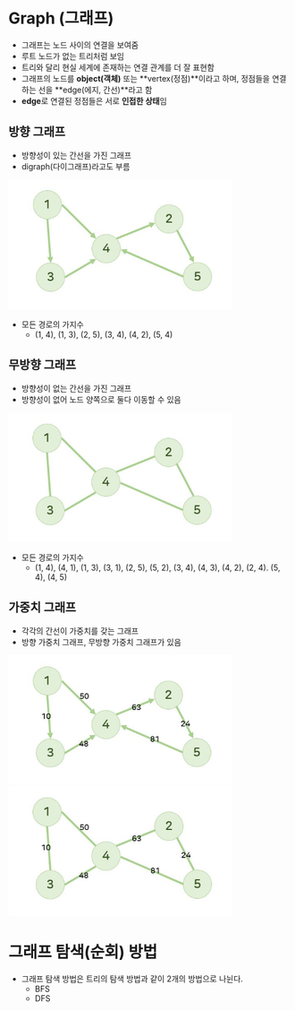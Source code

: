 # Graph (그래프)

- 그래프는 노드 사이의 연결을 보여줌
- 루트 노드가 없는 트리처럼 보임
- 트리와 달리 현실 세계에 존재하는 연결 관계를 더 잘 표현함
- 그래프의 노드를 **object(객체)** 또는 **vertex(정점)**이라고 하며, 정점들을 연결하는 선을 **edge(에지, 간선)**라고 함
- **edge**로 연결된 정점들은 서로 **인접한 상태**임

## 방향 그래프

- 방향성이 있는 간선을 가진 그래프
- digraph(다이그래프)라고도 부름

<img src='./img/graph_유향그래프.JPG' width='400px' /> <br>

- 모든 경로의 가지수
  - (1, 4), (1, 3), (2, 5), (3, 4), (4, 2), (5, 4)

## 무방향 그래프

- 방향성이 없는 간선을 가진 그래프
- 방향성이 없어 노드 양쪽으로 둘다 이동할 수 있음

<img src='./img/graph_무향그래프.JPG' width='400px' /> <br>

- 모든 경로의 가지수
  - (1, 4), (4, 1), (1, 3), (3, 1), (2, 5), (5, 2), (3, 4), (4, 3), (4, 2), (2, 4). (5, 4), (4, 5)

## 가중치 그래프

- 각각의 간선이 가중치를 갖는 그래프
- 방향 가중치 그래프, 무방향 가중치 그래프가 있음

<img src='./img/graph_유향가중치그래프.JPG' width='400px' /> <br>
<img src='./img/graph_무향가중치그래프.JPG' width='400px' /> <br>

# 그래프 탐색(순회) 방법

- 그래프 탐색 방법은 트리의 탐색 방법과 같이 2개의 방법으로 나뉜다.
  - BFS
  - DFS
